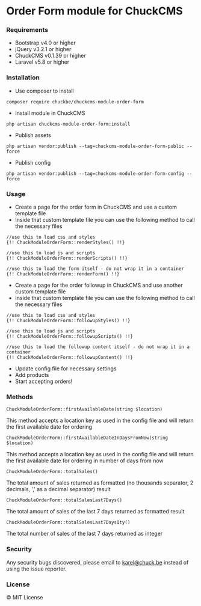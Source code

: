 # Order Form module for ChuckCMS 

### Requirements 

- Bootstrap v4.0 or higher
- jQuery v3.2.1 or higher
- ChuckCMS v0.1.39 or higher
- Laravel v5.8 or higher

### Installation

- Use composer to install
``` 
composer require chuckbe/chuckcms-module-order-form 
```
- Install module in ChuckCMS
``` 
php artisan chuckcms-module-order-form:install 
```
- Publish assets
``` 
php artisan vendor:publish --tag=chuckcms-module-order-form-public --force 
```
- Publish config
``` 
php artisan vendor:publish --tag=chuckcms-module-order-form-config --force 
```

### Usage

- Create a page for the order form in ChuckCMS and use a custom template file
- Inside that custom template file you can use the following method to call the necessary files
``` 
//use this to load css and styles
{!! ChuckModuleOrderForm::renderStyles() !!}

//use this to load js and scripts
{!! ChuckModuleOrderForm::renderScripts() !!}

//use this to load the form itself - do not wrap it in a container
{!! ChuckModuleOrderForm::renderForm() !!}
```
- Create a page for the order followup in ChuckCMS and use another custom template file
- Inside that custom template file you can use the following method to call the necessary files
``` 
//use this to load css and styles
{!! ChuckModuleOrderForm::followupStyles() !!}

//use this to load js and scripts
{!! ChuckModuleOrderForm::followupScripts() !!}

//use this to load the followup content itself - do not wrap it in a container
{!! ChuckModuleOrderForm::followupContent() !!}
```
- Update config file for necessary settings
- Add products
- Start accepting orders!

### Methods

``` 
ChuckModuleOrderForm::firstAvailableDate(string $location) 
```
This method accepts a location key as used in the config file and will return the first available date for ordering

``` 
ChuckModuleOrderForm::firstAvailableDateInDaysFromNow(string $location) 
```
This method accepts a location key as used in the config file and will return the first available date for ordering in number of days from now

``` 
ChuckModuleOrderForm::totalSales() 
```
The total amount of sales returned as formatted (no thousands separator, 2 decimals, ',' as a decimal separator) result

``` 
ChuckModuleOrderForm::totalSalesLast7Days() 
```
The total amount of sales of the last 7 days returned as formatted result

``` 
ChuckModuleOrderForm::totalSalesLast7DaysQty() 
```
The total number of sales of the last 7 days returned as integer

### Security 

Any security bugs discovered, please email to karel@chuck.be instead of using the issue reporter.

### License

© MIT License